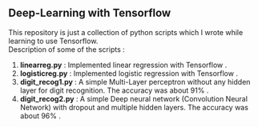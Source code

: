 Deep-Learning with Tensorflow
---------------------------------------------------------------------------------------------------------------------

This repository is just a collection of python scripts which I wrote while learning to use Tensorflow. 
<br>
Description of some of the scripts :
1. <b>linearreg.py</b> : Implemented linear regression with Tensorflow .<br>
2. <b>logisticreg.py</b> : Implemented logistic regression with Tensorflow .<br>
3.  <b>digit_recog1.py</b> :  A simple Multi-Layer perceptron without any hidden layer for digit recognition. The accuracy was about 91% .<br>
4.  <b>digit_recog2.py</b> :  A simple Deep neural network (Convolution Neural Network) with dropout and multiple hidden layers. The accuracy was about 96% .<br>
